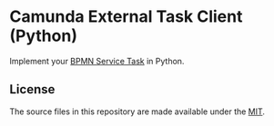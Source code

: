 # Camunda External Task Client (Python)

Implement your [BPMN Service Task](https://docs.camunda.org/manual/latest/user-guide/process-engine/external-tasks/) in
Python.

## License
The source files in this repository are made available under the [MIT](./LICENSE).
